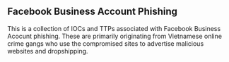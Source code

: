 ## Facebook Business Account Phishing ##

This is a collection of IOCs and TTPs associated with Facebook Business Acocunt phishing. These are primarily originating from Vietnamese online crime gangs who use the compromised sites to advertise malicious websites and dropshipping.
